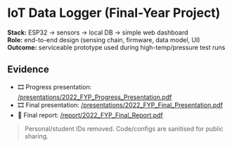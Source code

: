 # IoT Data Logger (Final-Year Project)

**Stack:** ESP32 → sensors → local DB → simple web dashboard  
**Role:** end-to-end design (sensing chain, firmware, data model, UI)  
**Outcome:** serviceable prototype used during high-temp/pressure test runs

## Evidence
- 🎞️ Progress presentation: [/presentations/2022_FYP_Progress_Presentation.pdf](./presentations/2022_FYP_Progress_Presentation.pdf)
- 🎞️ Final presentation: [/presentations/2022_FYP_Final_Presentation.pdf](./presentations/2022_FYP_Final_Presentation.pdf)
- 📄 Final report: [/report/2022_FYP_Final_Report.pdf](./report/2022_FYP_Final_Report.pdf)

> Personal/student IDs removed. Code/configs are sanitised for public sharing.
